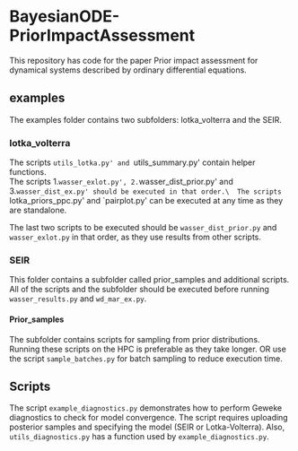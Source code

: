 # BayesianODE-PriorImpactAssessment
This repository has code for the paper Prior impact assessment for dynamical systems described by ordinary differential equations.
## examples
The examples folder contains two subfolders: lotka_volterra and the SEIR.
### lotka_volterra
The scripts `utils_lotka.py' and `utils_summary.py' contain helper functions.\
The scripts 1.`wasser_exlot.py', 2.`wasser_dist_prior.py' and 3.`wasser_dist_ex.py' should be executed in that order.\ 
The scripts `lotka_priors_ppc.py' and `pairplot.py' can be executed at any time as they are standalone.

The last two scripts to be executed should be  `wasser_dist_prior.py`  and  `wasser_exlot.py` in that order, as they use results from other scripts.
### SEIR
This folder contains a subfolder called prior_samples and additional scripts. All of the scripts and the subfolder should be executed before running `wasser_results.py` and `wd_mar_ex.py`. 
#### Prior_samples
The subfolder contains scripts for sampling from prior distributions. Running these scripts on the HPC is preferable as they take longer. OR use the script `sample_batches.py` for batch sampling to reduce execution time.

## Scripts
The script `example_diagnostics.py` demonstrates how to perform Geweke diagnostics to check for model convergence. 
The script requires uploading posterior samples and specifying the model (SEIR or Lotka-Volterra). Also, `utils_diagnostics.py` has a  function used by `example_diagnostics.py`.
